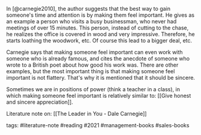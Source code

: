 In [@carnegie2010], the author suggests that the best way to gain someone's time and attention is by making them feel important. He gives as an example a person who visits a busy businessman, who never had meetings of over 15 minutes. This person, instead of cutting to the chase, he realizes the office is covered in wood and very impressive. Therefore, he starts loathing the woodwork, etc. Of course this lead to a bigger deal, etc. 

Carnegie says that making someone feel important can even work with someone who is already famous, and cites the anecdote of someone who wrote to a British poet about how good his work was. There are other examples, but the most important thing is that making someone feel important is not flattery. That's why it is mentioned that it should be sincere. 

Sometimes we are in positions of power (think a teacher in a class), in which making someone feel important is relatively similar to: [[Give honest and sincere appreciation]].

Literature note on: [[The Leader in You - Dale Carnegie]]

tags: #literature-note #reading #2021 #management-books #sales-books 